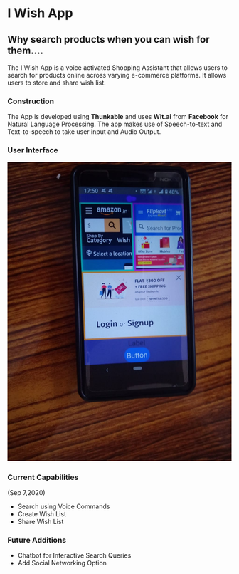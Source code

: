 # I Wish App
## Why search products when you can wish for them....

The I Wish App is a voice activated Shopping Assistant that allows users to search for products online across varying e-commerce platforms. It allows users to store and share wish list.

### Construction
The App is developed using **Thunkable** and uses **Wit.ai** from **Facebook** for Natural Language Processing. The app makes use of Speech-to-text and Text-to-speech to take user input and Audio Output.

### User Interface

![Alt Text](https://github.com/Bhavya1705/I_Wish_App/blob/master/IMG-20200906-WA0017.jpg)

### Current Capabilities
(Sep 7,2020)
- Search using Voice Commands
- Create Wish List
- Share Wish List

### Future Additions
- Chatbot for Interactive Search Queries
- Add Social Networking Option
